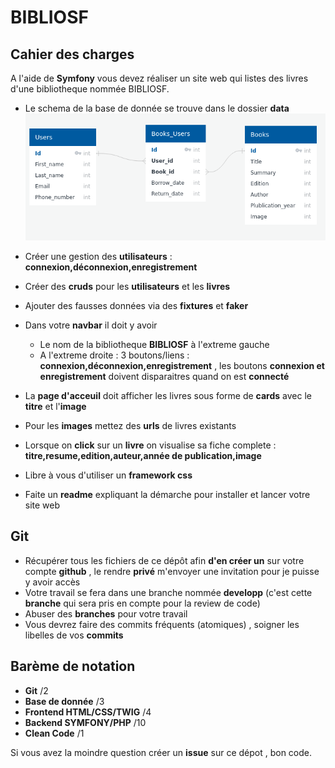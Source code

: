 # BIBLIOSF


## Cahier des charges

A l'aide de **Symfony** vous devez réaliser un site web qui listes des livres d'une bibliotheque nommée BIBLIOSF.

- Le schema de la base de donnée se trouve dans le dossier **data** ![Base de donnée](./data/books_schema.png)

- Créer une gestion des **utilisateurs** : **connexion,déconnexion,enregistrement**

- Créer des **cruds** pour les **utilisateurs** et les **livres**
- Ajouter des fausses données via des **fixtures** et **faker**

- Dans votre **navbar** il doit y avoir 
    - Le nom de la bibliotheque **BIBLIOSF** à l'extreme gauche
    - A l'extreme droite : 3 boutons/liens : **connexion,déconnexion,enregistrement** , les boutons **connexion et enregistrement** doivent disparaitres quand on est **connecté**

- La **page d'acceuil** doit afficher les livres sous forme de **cards** avec le **titre** et l'**image** 
- Pour les **images** mettez des **urls** de livres existants
- Lorsque on **click** sur un **livre** on visualise sa fiche complete : **titre,resume,edition,auteur,année de publication,image**

- Libre à vous d'utiliser un **framework css**
- Faite un **readme** expliquant la démarche pour installer et lancer votre site web

## Git

- Récupérer tous les fichiers de ce dépôt afin **d'en créer un** sur votre compte **github** , le rendre **privé** m'envoyer une invitation pour je puisse y avoir accès
- Votre travail se fera dans une branche nommée **developp** (c'est cette **branche** qui sera pris en compte pour la review de code)
- Abuser des **branches** pour votre travail
- Vous devrez faire des commits fréquents (atomiques) , soigner les libelles de vos **commits**

## Barème de notation

- **Git** /2
- **Base de donnée** /3
- **Frontend HTML/CSS/TWIG** /4
- **Backend SYMFONY/PHP** /10
- **Clean Code** /1

Si vous avez la moindre question créer un **issue** sur ce dépot , bon code.
